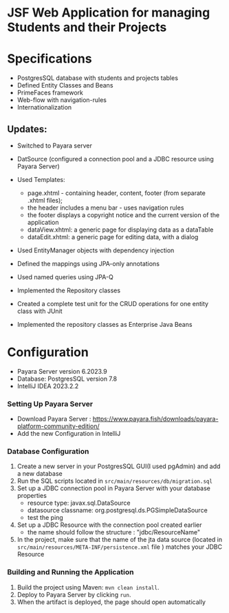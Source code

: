 # JSF Web Application for managing Students and their Projects

# Specifications  
- PostgresSQL database with students and projects tables
- Defined Entity Classes and Beans
- PrimeFaces framework
- Web-flow with navigation-rules 
- Internationalization

## Updates:
  - Switched to Payara server
  - DatSource (configured a connection pool and a JDBC resource using Payara Server)
  - Used Templates:
    - page.xhtml - containing header, content, footer (from separate .xhtml files); 
    - the header includes a menu bar - uses navigation rules
    - the footer displays a copyright notice and the current version of the application
    - dataView.xhtml: a generic page for displaying data as a dataTable 
    - dataEdit.xhtml: a generic page for editing data, with a dialog
  
  - Used EntityManager objects with dependency injection
  - Defined the mappings using JPA-only annotations
  - Used named queries using JPA-Q
  - Implemented the Repository classes
  - Created a complete test unit for the CRUD operations for one entity class with JUnit
  - Implemented the repository classes as Enterprise Java Beans


# Configuration
- Payara Server version 6.2023.9
- Database: PostgresSQL version 7.8
- IntelliJ IDEA 2023.2.2

### Setting Up Payara Server
- Download Payara Server : https://www.payara.fish/downloads/payara-platform-community-edition/
- Add the new Configuration in IntelliJ

### Database Configuration
1. Create a new server in your PostgresSQL GUI(I used pgAdmin) and add a new database
2. Run the SQL scripts located in `src/main/resources/db/migration.sql`
3. Set up a JDBC connection pool in Payara Server with your database properties
    - resource type: javax.sql.DataSource
    - datasource classname: org.postgresql.ds.PGSimpleDataSource
    - test the ping
4. Set up a JDBC Resource with the connection pool created earlier
    - the name should follow the structure : "jdbc/ResourceName"
5. In the project, make sure that the name of the jta data source (located in `src/main/resources/META-INF/persistence.xml` file ) matches your JDBC Resource

### Building and Running the Application
1. Build the project using Maven: `mvn clean install`.
2. Deploy to Payara Server by clicking `run`.
3. When the artifact is deployed, the page should open automatically